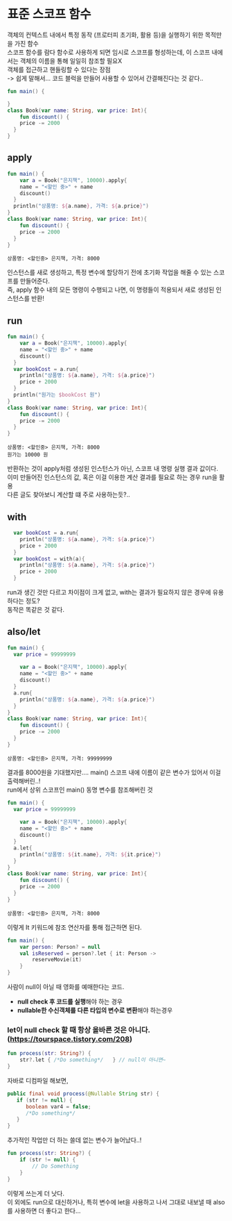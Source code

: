 # 표준 스코프 함수

객체의 컨텍스트 내에서 특정 동작 (프로터피 초기화, 활용 등)을 실행하기 위한 목적만을 가진 함수  
스코프 함수를 람다 함수로 사용하게 되면 임시로 스코프를 형성하는데, 이 스코프 내에서는 객체의 이름을 통해 일일히 참조할 필요X  
객체를 접근하고 핸들링할 수 있다는 장점  
-> 쉽게 말해서... 코드 블럭을 만들어 사용할 수 있어서 간결해진다는 것 같다..

```kotlin
fun main() {

}
class Book(var name: String, var price: Int){
	fun discount() {
    price -= 2000
  }
}
```

## apply

```kotlin
fun main() {
	var a = Book("은지책", 10000).apply{
    name = "<할인 중>" + name
    discount()
  }
  println("상품명: ${a.name}, 가격: ${a.price}")
}
class Book(var name: String, var price: Int){
	fun discount() {
    price -= 2000
  }
}
```

```
상품명: <할인중> 은지책, 가격: 8000
```

인스턴스를 새로 생성하고, 특정 변수에 할당하기 전에 초기화 작업을 해줄 수 있는 스코프를 만들어준다.  
즉, apply 함수 내의 모든 명령이 수행되고 나면, 이 명령들이 적용되서 새로 생성된 인스턴스를 반환!

## run

```kotlin
fun main() {
	var a = Book("은지책", 10000).apply{
    name = "<할인 중>" + name
    discount()
  }
  var bookCost = a.run{
  	println("상품명: ${a.name}, 가격: ${a.price}")
  	price + 2000
  }
  println("원가는 $bookCost 원")
}
class Book(var name: String, var price: Int){
	fun discount() {
    price -= 2000
  }
}
```

```
상품명: <할인중> 은지책, 가격: 8000
원가는 10000 원
```

반환하는 것이 apply처럼 생성된 인스턴스가 아닌, 스코프 내 명령 실행 결과 값이다.  
이미 만들어진 인스턴스의 값, 혹은 이걸 이용한 계산 결과를 필요로 하는 경우 run을 활용  
다른 글도 찾아보니 계산할 떄 주로 사용하는듯?..

## with

```kotlin
  var bookCost = a.run{
  	println("상품명: ${a.name}, 가격: ${a.price}")
  	price + 2000
  }
  var bookCost = with(a){
  	println("상품명: ${a.name}, 가격: ${a.price}")
  	price + 2000
  }
```

run과 생긴 것만 다르고 차이점이 크게 없고, with는 결과가 필요하지 않은 경우에 유용하다는 정도?  
동작은 똑같은 것 같다.

## also/let

```kotlin
fun main() {
  var price = 99999999
  
	var a = Book("은지책", 10000).apply{
    name = "<할인 중>" + name
    discount()
  }
  a.run{
  	println("상품명: ${a.name}, 가격: ${a.price}")
  }
}
class Book(var name: String, var price: Int){
	fun discount() {
    price -= 2000
  }
}
```

```
상품명: <할인중> 은지책, 가격: 99999999
```

결과를 8000원을 기대했지만.... main() 스코프 내에 이름이 같은 변수가 있어서 이걸 출력해버린..!  
run에서 상위 스코프인 main() 동명 변수를 참조해버린 것  

```kotlin
fun main() {
  var price = 99999999
  
	var a = Book("은지책", 10000).apply{
    name = "<할인 중>" + name
    discount()
  }
  a.let{
  	println("상품명: ${it.name}, 가격: ${it.price}")
  }
}
class Book(var name: String, var price: Int){
	fun discount() {
    price -= 2000
  }
}
```

```
상품명: <할인중> 은지책, 가격: 8000
```

이렇게 It 키워드에 참조 연산자를 통해 접근하면 된다.

```kotlin
fun main() {
    var person: Person? = null
    val isReserved = person?.let { it: Person ->
        reserveMovie(it)
    }
}
```

사람이 null이 아닐 때 영화를 예매한다는 코드.

- **null check 후 코드를 실행**해야 하는 경우
- **nullable한 수신객체를 다른 타입의 변수로 변환**해야 하는경우

###  let이 null check 할 때 항상 올바른 것은 아니다. (https://tourspace.tistory.com/208)

```kotlin
fun process(str: String?) {
    str?.let { /*Do something*/   } // null이 아니면~
}
```

자바로 디컴파일 해보면,

```java
public final void process(@Nullable String str) {
   if (str != null) {
      boolean var4 = false;
      /*Do something*/
   }
}
```

추가적인 작업만 더 하는 쓸데 없는 변수가 늘어났다..!

```kotlin
fun process(str: String?) {
    if (str != null) {
        // Do Something
    }
}
```

이렇게 쓰는게 더 낫다.  
이 외에도 run으로 대신하거나, 특히 변수에 let을 사용하고 나서 그대로 내보낼 때 also를 사용하면 더 좋다고 한다...
